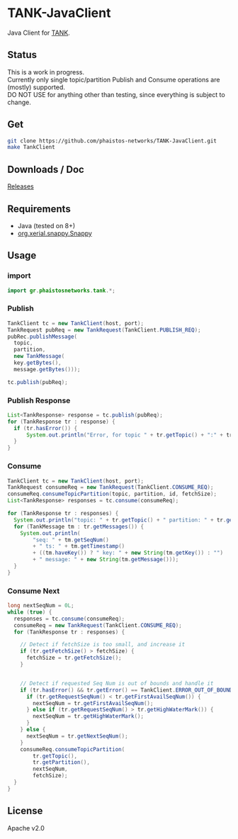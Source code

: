 # TANK-JavaClient
Java Client for [TANK](https://github.com/phaistos-networks/TANK).  

## Status ##
This is a work in progress.  
Currently only single topic/partition Publish and Consume operations are (mostly) supported.  
DO NOT USE for anything other than testing, since everything is subject to change.  

## Get ##
```bash
git clone https://github.com/phaistos-networks/TANK-JavaClient.git
make TankClient
```

## Downloads / Doc ##
[Releases](https://github.com/phaistos-networks/TANK-JavaClient/releases)

## Requirements ##
 - Java (tested on 8+)
 - [org.xerial.snappy.Snappy](https://github.com/xerial/snappy-java)

## Usage ##
### import ###
```java
import gr.phaistosnetworks.tank.*;
```

### Publish ###
```java
TankClient tc = new TankClient(host, port);
TankRequest pubReq = new TankRequest(TankClient.PUBLISH_REQ);
pubRec.publishMessage(
  topic,
  partition,
  new TankMessage(
  key.getBytes(),
  message.getBytes()));

tc.publish(pubReq);
```

### Publish Response ###
```java
List<TankResponse> response = tc.publish(pubReq);
for (TankResponse tr : response) {
  if (tr.hasError()) {
      System.out.println("Error, for topic " + tr.getTopic() + ":" + tr.getPartition());
  }
}
```

### Consume ###
```java
TankClient tc = new TankClient(host, port);
TankRequest consumeReq = new TankRequest(TankClient.CONSUME_REQ);
consumeReq.consumeTopicPartition(topic, partition, id, fetchSize);
List<TankResponse> responses = tc.consume(consumeReq);

for (TankResponse tr : responses) {
  System.out.println("topic: " + tr.getTopic() + " partition: " + tr.getPartition());
  for (TankMessage tm : tr.getMessages()) {
    System.out.println(
        "seq: " + tm.getSeqNum()
        + " ts: " + tm.getTimestamp()
        + ((tm.haveKey()) ? " key: " + new String(tm.getKey()) : "")
        + " message: " + new String(tm.getMessage()));
  }
}
```

### Consume Next ###
```java
long nextSeqNum = 0L;
while (true) {
  responses = tc.consume(consumeReq);
  consumeReq = new TankRequest(TankClient.CONSUME_REQ);
  for (TankResponse tr : responses) {

    // Detect if fetchSize is too small, and increase it
    if (tr.getFetchSize() > fetchSize) {
      fetchSize = tr.getFetchSize();
    }


    // Detect if requested Seq Num is out of bounds and handle it
    if (tr.hasError() && tr.getError() == TankClient.ERROR_OUT_OF_BOUNDS) {
      if (tr.getRequestSeqNum() < tr.getFirstAvailSeqNum()) {
        nextSeqNum = tr.getFirstAvailSeqNum();
      } else if (tr.getRequestSeqNum() > tr.getHighWaterMark()) {
        nextSeqNum = tr.getHighWaterMark();
      }
    } else {
      nextSeqNum = tr.getNextSeqNum();
    }
    consumeReq.consumeTopicPartition(
        tr.getTopic(),
        tr.getPartition(),
        nextSeqNum,
        fetchSize);
  }
}

```

## License ##
Apache v2.0
